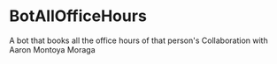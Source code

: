 # BotAllOfficeHours
A bot that books all the office hours of that person's 
Collaboration with Aaron Montoya Moraga
